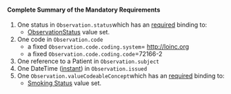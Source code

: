 #### Complete Summary of the Mandatory Requirements

1.  One status in `Observation.status`which has an [required](http://hl7-fhir.github.io/terminologies.html#required) binding to:
    -   [ObservationStatus] value set.
1.  One code in `Observation.code`
    -   a fixed `Observation.code.coding.system`= http://loinc.org
    -   a fixed `Observation.code.coding.code`=72166-2
1.  One reference to a Patient in `Observation.subject`
1.  One DateTime ([instant]) in `Observation.issued`
1.  One `Observation.valueCodeableConcept`which has an [required](http://hl7-fhir.github.io/terminologies.html#required) binding to:
    -   [Smoking Status] value set.





  [ObservationStatus]: http://hl7-fhir.github.io/valueset-observation-status.html
  [instant]: http://hl7.org/fhir/datatypes.html#instant
  [Smoking Status]: valueset-daf-observation-ccdasmokingstatus.html

